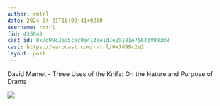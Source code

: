 ```yaml
---
author: rmtrl
date: 2024-04-21T16:09:41+0200
username: rmtrl
fid: 435843
cast_id: 0x7d99c2e35cac9a413ee1d7e2a181e75643f983d8
cast: https://warpcast.com/rmtrl/0x7d99c2e3
layout: post
---
```

David Mamet - Three Uses of the Knife: On the Nature and Purpose of Drama  

![](https://imagedelivery.net/BXluQx4ige9GuW0Ia56BHw/8c879338-dbba-4435-1284-8323e50f7e00/original)